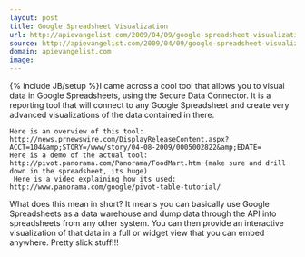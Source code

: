 ```yaml
---
layout: post
title: Google Spreadsheet Visualization
url: http://apievangelist.com/2009/04/09/google-spreadsheet-visualization/
source: http://apievangelist.com/2009/04/09/google-spreadsheet-visualization/
domain: apievangelist.com
image: 
---
```

{% include JB/setup %}I came across a cool tool that allows you to visual data in Google Spreadsheets, using the Secure Data Connector.
It is a reporting tool that will connect to any Google Spreadsheet and create very advanced visualizations of the data contained in there.

	Here is an overview of this tool: http://news.prnewswire.com/DisplayReleaseContent.aspx?ACCT=104&amp;STORY=/www/story/04-08-2009/0005002822&amp;EDATE=
	Here is a demo of the actual tool: http://pivot.panorama.com/Panorama/FoodMart.htm (make sure and drill down in the spreadsheet, its huge)
	 Here is a video explaining how its used: http://www.panorama.com/google/pivot-table-tutorial/

What does this mean in short?
It means you can basically use Google Spreadsheets as a data warehouse and dump data through the API into spreadsheets from any other system.
You can then provide an interactive visualization of that data in a full or widget view that you can embed anywhere.
Pretty slick stuff!!!
